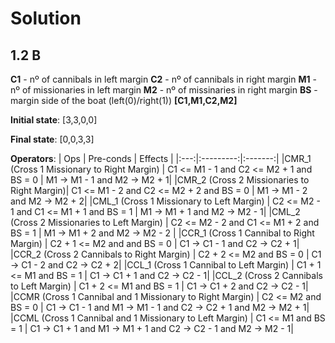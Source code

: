 # Solution

## 1.2 B

**C1** - nº of cannibals in left margin
**C2** - nº of cannibals in right margin
**M1** - nº of missionaries in left margin
**M2** - nº of missinaries in right margin
**BS** - margin side of the boat (left(0)/right(1))
**[C1,M1,C2,M2]**

**Initial state**: [3,3,0,0]

**Final state**: [0,0,3,3]

**Operators**:
| Ops | Pre-conds | Effects |
|:---:|:---------:|:-------:|
|CMR_1 (Cross 1 Missionary to Right Margin) | C1 <= M1 - 1 and C2 <= M2 + 1 and BS = 0 | M1 -> M1 - 1 and M2 -> M2 + 1|
|CMR_2 (Cross 2 Missionaries to Right Margin)| C1 <= M1 - 2 and C2 <= M2 + 2 and BS = 0 | M1 -> M1 - 2 and M2 -> M2 + 2|
|CML_1 (Cross 1 Missionary to Left Margin) | C2 <= M2 - 1 and C1 <= M1 + 1 and BS = 1 | M1 -> M1 + 1 and M2 -> M2 - 1|
|CML_2 (Cross 2 Missionaries to Left Margin) | C2 <= M2 - 2 and C1 <= M1 + 2 and BS = 1 | M1 -> M1 + 2 and M2 -> M2 - 2 |
|CCR_1 (Cross 1 Cannibal to Right Margin) | C2 + 1 <= M2 and  and BS = 0 | C1 -> C1 - 1 and C2 -> C2 + 1|
|CCR_2 (Cross 2 Cannibals to Right Margin) | C2 + 2 <= M2 and BS = 0 | C1 -> C1 - 2 and C2 -> C2 + 2|
|CCL_1 (Cross 1 Cannibal to Left Margin) | C1 + 1 <= M1 and BS = 1 | C1 -> C1 + 1 and C2 -> C2 - 1|
|CCL_2 (Cross 2 Cannibals to Left Margin) | C1 + 2 <= M1 and BS = 1 | C1 -> C1 + 2 and C2 -> C2 - 1|
|CCMR (Cross 1 Cannibal and 1 Missionary to Right Margin) |  C2 <= M2 and BS = 0 | C1 -> C1 - 1 and M1 -> M1 - 1 and C2 -> C2 + 1 and M2 -> M2 + 1|
|CCML (Cross 1 Cannibal and 1 Missionary to Left Margin) |  C1 <= M1 and BS = 1 | C1 -> C1 + 1 and M1 -> M1 + 1 and C2 -> C2 - 1 and M2 -> M2 - 1|